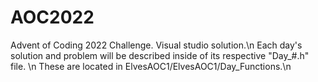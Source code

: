 # AOC2022
Advent of Coding 2022 Challenge. 
Visual studio solution.\n
Each day's solution and problem will be described inside of its respective "Day_#.h" file. \n
These are located in ElvesAOC1/ElvesAOC1/Day_Functions.\n

